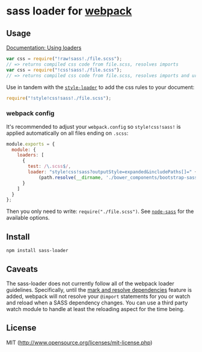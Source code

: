 # sass loader for [webpack](http://webpack.github.io/)


## Usage

[Documentation: Using loaders](http://webpack.github.io/docs/using-loaders.html)

``` javascript
var css = require("!raw!sass!./file.scss");
// => returns compiled css code from file.scss, resolves imports
var css = require("!css!sass!./file.scss");
// => returns compiled css code from file.scss, resolves imports and url(...)s
```

Use in tandem with the [`style-loader`](https://github.com/webpack/style-loader) to add the css rules to your document:

``` javascript
require("!style!css!sass!./file.scss");
```

### webpack config

It's recommended to adjust your `webpack.config` so `style!css!sass!` is applied automatically on all files ending on `.scss`:

``` javascript
module.exports = {
  module: {
    loaders: [
      {
        test: /\.scss$/,
        loader: "style!css!sass?outputStyle=expanded&includePaths[]=" + 
            (path.resolve(__dirname, './bower_components/bootstrap-sass-official'))
      }
    ]
  }
};
```

Then you only need to write: `require("./file.scss")`. See [`node-sass`](https://github.com/andrew/node-sass) for the available options.

## Install

`npm install sass-loader`

## Caveats

The sass-loader does not currently follow all of the webpack loader guidelines.  Specifically, until the [mark and resolve dependencies](https://github.com/jtangelder/sass-loader/issues/2) feature is added, webpack will not resolve your `@import` statements for you or watch and reload when a SASS dependency changes.  You can use a third party watch module to handle at least the reloading aspect for the time being.

## License

MIT (http://www.opensource.org/licenses/mit-license.php)
